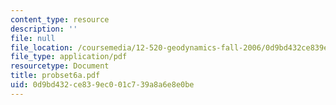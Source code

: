 ```yaml
---
content_type: resource
description: ''
file: null
file_location: /coursemedia/12-520-geodynamics-fall-2006/0d9bd432ce839ec001c739a8a6e8e0be_probset6a.pdf
file_type: application/pdf
resourcetype: Document
title: probset6a.pdf
uid: 0d9bd432-ce83-9ec0-01c7-39a8a6e8e0be
---
```

